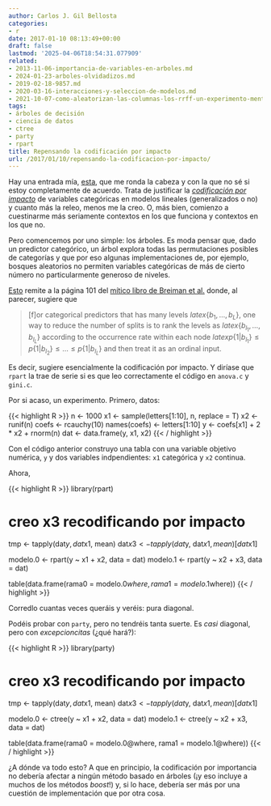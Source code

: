 ```yaml
---
author: Carlos J. Gil Bellosta
categories:
- r
date: 2017-01-10 08:13:49+00:00
draft: false
lastmod: '2025-04-06T18:54:31.077909'
related:
- 2013-11-06-importancia-de-variables-en-arboles.md
- 2024-01-23-arboles-olvidadizos.md
- 2019-02-18-9857.md
- 2020-03-16-interacciones-y-seleccion-de-modelos.md
- 2021-10-07-como-aleatorizan-las-columnas-los-rrff-un-experimento-mental-y-una-coda-historica.md
tags:
- árboles de decisión
- ciencia de datos
- ctree
- party
- rpart
title: Repensando la codificación por impacto
url: /2017/01/10/repensando-la-codificacion-por-impacto/
---
```


Hay una entrada mía, [esta](https://www.datanalytics.com/2014/12/29/modelos-mixtos-por-doquier/), que me ronda la cabeza y con la que no sé si estoy completamente de acuerdo. Trata de justificar la [_codificación por impacto_](http://www.win-vector.com/blog/2012/07/modeling-trick-impact-coding-of-categorical-variables-with-many-levels/) de variables categóricas en modelos lineales (generalizados o no) y cuanto más la releo, menos me la creo. O, más bien, comienzo a cuestinarme más seriamente contextos en los que funciona y contextos en los que no.

Pero comencemos por uno simple: los árboles. Es moda pensar que, dado un predictor categórico, un árbol explora todas las permutaciones posibles de categorías y que por eso algunas implementaciones de, por ejemplo, bosques aleatorios no permiten variables categóricas de más de cierto número no particularmente generoso de niveles.

[Esto](http://www-rohan.sdsu.edu/~jjfan/sta702/ctree.pdf) remite a la página 101 del [mítico libro de Breiman et al.](https://www.amazon.es/Classification-Regression-Wadsworth-Statistics-Probability/dp/0412048418) donde, al parecer, sugiere que

>[f]or categorical predictors that has many levels $latex \{b_1,\dots, b_L\}$, one way to reduce the number of splits is to rank the levels as $latex \{b_{l_1}, \dots, b_{l_L}\}$ according to the occurrence rate within each node $latex p\{1|b_{l_1}\} \le p\{1|b_{l_2}\} \le \dots \le p\{1|b_{l_L}\}$ and then treat it as an ordinal input.

Es decir, sugiere esencialmente la codificación por impacto. Y diríase que `rpart` la trae de serie si es que leo correctamente el código en `anova.c` y `gini.c`.

Por si acaso, un experimento. Primero, datos:

{{< highlight R >}}
n <- 1000
x1 <- sample(letters[1:10], n, replace = T)
x2 <- runif(n)
coefs <- rcauchy(10)
names(coefs) <- letters[1:10]
y <- coefs[x1] + 2 * x2 + rnorm(n)
dat <- data.frame(y, x1, x2)
{{< / highlight >}}

Con el código anterior construyo una tabla con una variable objetivo numérica, `y` y dos variables indpendientes: `x1` categórica y `x2` continua.

Ahora,

{{< highlight R >}}
library(rpart)

# creo x3 recodificando por impacto
tmp <- tapply(dat$y, dat$x1, mean)
dat$x3 <- tapply(dat$y, dat$x1, mean)[dat$x1]

modelo.0 <- rpart(y ~ x1 + x2, data = dat)
modelo.1 <- rpart(y ~ x2 + x3, data = dat)

table(data.frame(rama0 = modelo.0$where,
                    rama1 = modelo.1$where))
{{< / highlight >}}

Corredlo cuantas veces queráis y veréis: pura diagonal.

Podéis probar con `party`, pero no tendréis tanta suerte. Es _casi_ diagonal, pero con _excepcioncitas_ (¿qué hará?):

{{< highlight R >}}
library(party)

# creo x3 recodificando por impacto
tmp <- tapply(dat$y, dat$x1, mean)
dat$x3 <- tapply(dat$y, dat$x1, mean)[dat$x1]

modelo.0 <- ctree(y ~ x1 + x2, data = dat)
modelo.1 <- ctree(y ~ x2 + x3, data = dat)

table(data.frame(rama0 = modelo.0@where,
                    rama1 = modelo.1@where))
{{< / highlight >}}

¿A dónde va todo esto? A que en principio, la codificación por importancia no debería afectar a ningún método basado en árboles (¡y eso incluye a muchos de los métodos _boost_!) y, si lo hace, debería ser más por una cuestión de implementación que por otra cosa.